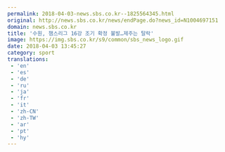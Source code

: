 ```yaml
---
permalink: 2018-04-03-news.sbs.co.kr--1825564345.html
original: http://news.sbs.co.kr/news/endPage.do?news_id=N1004697151
domain: news.sbs.co.kr
title: '수원, 챔스리그 16강 조기 확정 불발…제주는 탈락'
image: https://img.sbs.co.kr/s9/common/sbs_news_logo.gif
date: 2018-04-03 13:45:27
category: sport
translations: 
 - 'en'
 - 'es'
 - 'de'
 - 'ru'
 - 'ja'
 - 'fr'
 - 'it'
 - 'zh-CN'
 - 'zh-TW'
 - 'ar'
 - 'pt'
 - 'hy'
---
```


